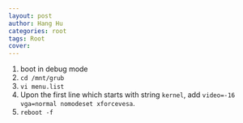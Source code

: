 ```yaml
---
layout: post
author: Hang Hu
categories: root
tags: Root 
cover: 
---
```


1. boot in debug mode
2. `cd /mnt/grub`
3. `vi menu.list`
4. Upon the first line which starts with string `kernel`, add `video=-16 vga=normal nomodeset xforcevesa`.
5. `reboot -f`